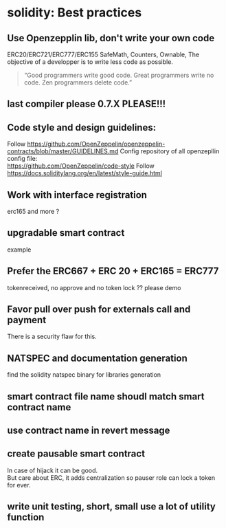 # solidity: Best practices

## Use Openzepplin lib, don't write your own code

ERC20/ERC721/ERC777/ERC155
SafeMath, Counters, Ownable,
The objective of a developper is to write less code as possible.

> “Good programmers write good code. Great programmers write no code. Zen programmers delete code.”

## last compiler please 0.7.X PLEASE!!!

## Code style and design guidelines:

Follow https://github.com/OpenZeppelin/openzeppelin-contracts/blob/master/GUIDELINES.md
Config repository of all openzepllin config file:  
https://github.com/OpenZeppelin/code-style
Follow https://docs.soliditylang.org/en/latest/style-guide.html

## Work with interface registration

erc165 and more ?

## upgradable smart contract

example

## Prefer the ERC667 + ERC 20 + ERC165 = ERC777

tokenreceived, no approve and no token lock ?? please demo

## Favor pull over push for externals call and payment

There is a security flaw for this.

## NATSPEC and documentation generation

find the solidity natspec binary for libraries generation

## smart contract file name shoudl match smart contract name

## use contract name in revert message

## create pausable smart contract

In case of hijack it can be good.  
But care about ERC, it adds centralization so pauser role can lock a token for ever.

## write unit testing, short, small use a lot of utility function
